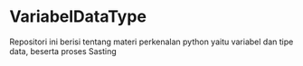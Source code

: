 # VariabelDataType
Repositori ini berisi tentang materi perkenalan python yaitu variabel dan tipe data, beserta proses Sasting
